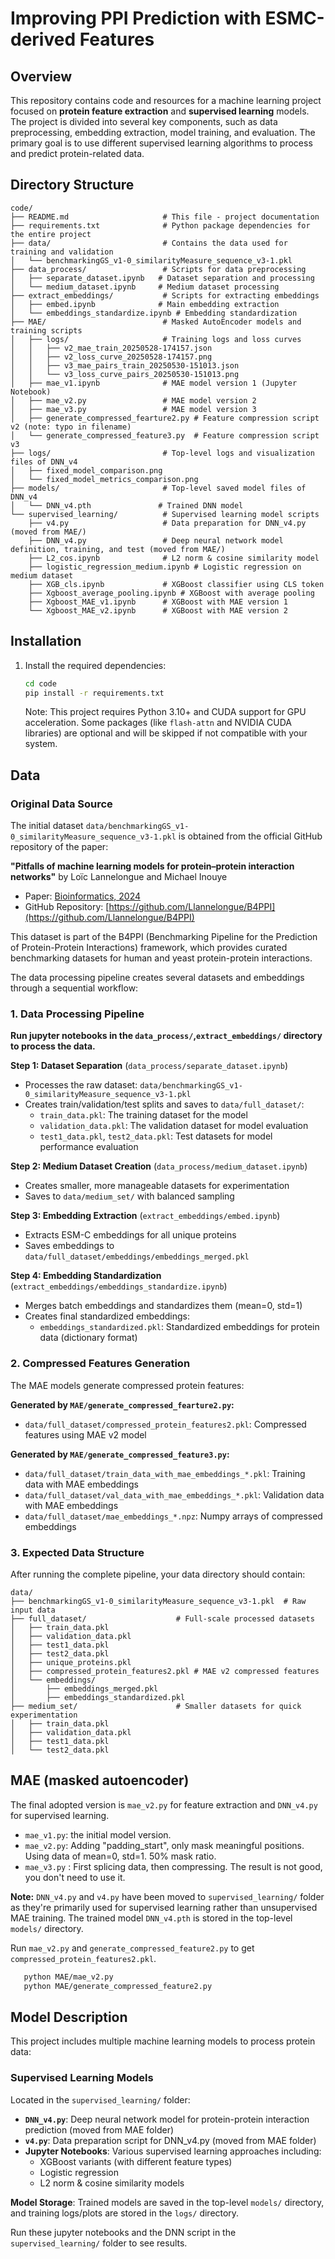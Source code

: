 # Improving PPI Prediction with ESMC-derived Features

## Overview

This repository contains code and resources for a machine learning project focused on **protein feature extraction** and **supervised learning** models. The project is divided into several key components, such as data preprocessing, embedding extraction, model training, and evaluation. The primary goal is to use different supervised learning algorithms to process and predict protein-related data.

## Directory Structure

```
code/
├── README.md                     # This file - project documentation
├── requirements.txt              # Python package dependencies for the entire project
├── data/                         # Contains the data used for training and validation
│   └── benchmarkingGS_v1-0_similarityMeasure_sequence_v3-1.pkl
├── data_process/                 # Scripts for data preprocessing
│   ├── separate_dataset.ipynb   # Dataset separation and processing
│   └── medium_dataset.ipynb     # Medium dataset processing
├── extract_embeddings/           # Scripts for extracting embeddings
│   ├── embed.ipynb              # Main embedding extraction
│   └── embeddings_standardize.ipynb # Embedding standardization
├── MAE/                          # Masked AutoEncoder models and training scripts
│   ├── logs/                     # Training logs and loss curves
│   │   ├── v2_mae_train_20250528-174157.json
│   │   ├── v2_loss_curve_20250528-174157.png
│   │   ├── v3_mae_pairs_train_20250530-151013.json
│   │   └── v3_loss_curve_pairs_20250530-151013.png
│   ├── mae_v1.ipynb              # MAE model version 1 (Jupyter Notebook)
│   ├── mae_v2.py                 # MAE model version 2
│   ├── mae_v3.py                 # MAE model version 3
│   ├── generate_compressed_fearture2.py # Feature compression script v2 (note: typo in filename)
│   └── generate_compressed_feature3.py  # Feature compression script v3
├── logs/                         # Top-level logs and visualization files of DNN_v4
│   ├── fixed_model_comparison.png
│   └── fixed_model_metrics_comparison.png
├── models/                       # Top-level saved model files of DNN_v4
│   └── DNN_v4.pth               # Trained DNN model
└── supervised_learning/          # Supervised learning model scripts
    ├── v4.py                     # Data preparation for DNN_v4.py (moved from MAE/)
    ├── DNN_v4.py                 # Deep neural network model definition, training, and test (moved from MAE/)
    ├── L2_cos.ipynb              # L2 norm & cosine similarity model
    ├── logistic_regression_medium.ipynb # Logistic regression on medium dataset
    ├── XGB_cls.ipynb             # XGBoost classifier using CLS token
    ├── Xgboost_average_pooling.ipynb # XGBoost with average pooling
    ├── Xgboost_MAE_v1.ipynb      # XGBoost with MAE version 1
    └── Xgboost_MAE_v2.ipynb      # XGBoost with MAE version 2
```

## Installation

1. Install the required dependencies:

   ```bash
   cd code
   pip install -r requirements.txt
   ```

   Note: This project requires Python 3.10+ and CUDA support for GPU acceleration. Some packages (like `flash-attn` and NVIDIA CUDA libraries) are optional and will be skipped if not compatible with your system.

## Data

### Original Data Source

The initial dataset `data/benchmarkingGS_v1-0_similarityMeasure_sequence_v3-1.pkl` is obtained from the official GitHub repository of the paper:

**"Pitfalls of machine learning models for protein–protein interaction networks"** by Loïc Lannelongue and Michael Inouye  
- Paper: [Bioinformatics, 2024](https://doi.org/10.1093/bioinformatics/btae012)  
- GitHub Repository: [https://github.com/Llannelongue/B4PPI](https://github.com/Llannelongue/B4PPI)

This dataset is part of the B4PPI (Benchmarking Pipeline for the Prediction of Protein-Protein Interactions) framework, which provides curated benchmarking datasets for human and yeast protein-protein interactions.

The data processing pipeline creates several datasets and embeddings through a sequential workflow:

### 1. Data Processing Pipeline

**Run jupyter notebooks in the `data_process/`,`extract_embeddings/` directory to process the data.**

**Step 1: Dataset Separation** (`data_process/separate_dataset.ipynb`)
- Processes the raw dataset: `data/benchmarkingGS_v1-0_similarityMeasure_sequence_v3-1.pkl`
- Creates train/validation/test splits and saves to `data/full_dataset/`:
  * `train_data.pkl`: The training dataset for the model
  * `validation_data.pkl`: The validation dataset for model evaluation
  * `test1_data.pkl`, `test2_data.pkl`: Test datasets for model performance evaluation

**Step 2: Medium Dataset Creation** (`data_process/medium_dataset.ipynb`)
- Creates smaller, more manageable datasets for experimentation
- Saves to `data/medium_set/` with balanced sampling

**Step 3: Embedding Extraction** (`extract_embeddings/embed.ipynb`)
- Extracts ESM-C embeddings for all unique proteins
- Saves embeddings to `data/full_dataset/embeddings/embeddings_merged.pkl`

**Step 4: Embedding Standardization** (`extract_embeddings/embeddings_standardize.ipynb`)
- Merges batch embeddings and standardizes them (mean=0, std=1)
- Creates final standardized embeddings:
  * `embeddings_standardized.pkl`: Standardized embeddings for protein data (dictionary format)

### 2. Compressed Features Generation

The MAE models generate compressed protein features:

**Generated by `MAE/generate_compressed_fearture2.py`:**
- `data/full_dataset/compressed_protein_features2.pkl`: Compressed features using MAE v2 model

**Generated by `MAE/generate_compressed_feature3.py`:**
- `data/full_dataset/train_data_with_mae_embeddings_*.pkl`: Training data with MAE embeddings
- `data/full_dataset/val_data_with_mae_embeddings_*.pkl`: Validation data with MAE embeddings  
- `data/full_dataset/mae_embeddings_*.npz`: Numpy arrays of compressed embeddings

### 3. Expected Data Structure

After running the complete pipeline, your data directory should contain:
```
data/
├── benchmarkingGS_v1-0_similarityMeasure_sequence_v3-1.pkl  # Raw input data
├── full_dataset/                    # Full-scale processed datasets
│   ├── train_data.pkl
│   ├── validation_data.pkl
│   ├── test1_data.pkl
│   ├── test2_data.pkl
│   ├── unique_proteins.pkl
│   ├── compressed_protein_features2.pkl # MAE v2 compressed features
│   └── embeddings/
│       ├── embeddings_merged.pkl
│       ├── embeddings_standardized.pkl
├── medium_set/                      # Smaller datasets for quick experimentation
│   ├── train_data.pkl
│   ├── validation_data.pkl
│   ├── test1_data.pkl
│   └── test2_data.pkl

```

## MAE (masked autoencoder)

The final adopted version is  `mae_v2.py` for feature extraction and `DNN_v4.py` for supervised learning.

* `mae_v1.py`: the initial model version.
* `mae_v2.py`: Adding "padding_start", only mask meaningful positions. Using data of mean=0, std=1. 50% mask ratio.
* `mae_v3.py` : First splicing data, then compressing. The result is not good, you don't need to use it.

**Note:** `DNN_v4.py` and `v4.py` have been moved to `supervised_learning/` folder as they're primarily used for supervised learning rather than unsupervised MAE training. The trained model `DNN_v4.pth` is stored in the top-level `models/` directory.

Run `mae_v2.py` and `generate_compressed_feature2.py` to get `compressed_protein_features2.pkl`.

```bash
   python MAE/mae_v2.py
   python MAE/generate_compressed_feature2.py
```


## Model Description

This project includes multiple machine learning models to process protein data:

### Supervised Learning Models

Located in the `supervised_learning/` folder:

* **`DNN_v4.py`**: Deep neural network model for protein-protein interaction prediction (moved from MAE folder)
* **`v4.py`**: Data preparation script for DNN_v4.py (moved from MAE folder)
* **Jupyter Notebooks**: Various supervised learning approaches including:
  - XGBoost variants (with different feature types)
  - Logistic regression
  - L2 norm & cosine similarity models

**Model Storage**: Trained models are saved in the top-level `models/` directory, and training logs/plots are stored in the `logs/` directory.

Run these jupyter notebooks and the DNN script in the `supervised_learning/` folder to see results.
